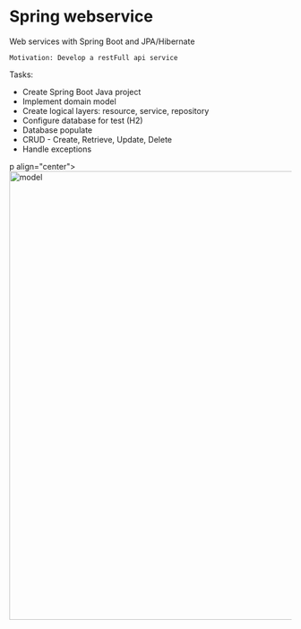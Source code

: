 # Spring webservice

Web services with Spring Boot and JPA/Hibernate

``` Motivation: Develop a restFull api service ```

Tasks: 

- Create Spring Boot Java project
- Implement domain model
- Create logical layers: resource, service, repository
- Configure database for test (H2)
- Database populate
- CRUD - Create, Retrieve, Update, Delete
- Handle exceptions

p align="center">
<img alt="model"  width="800px" src="https://raw.githubusercontent.com/paulohbraga/spring-webservice/master/Database%20model/Domain%20model.png" />
</p>
